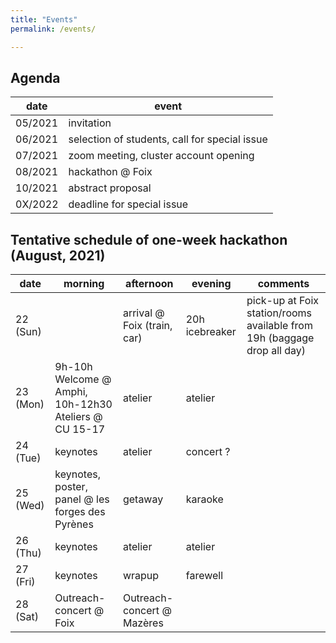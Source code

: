 ```yaml
---
title: "Events"
permalink: /events/

---
```


## Agenda 

| date | event |
|---------|---------|
|05/2021| invitation | 
|06/2021| selection of students, call for special issue |
|07/2021| zoom meeting, cluster account opening|
|08/2021| hackathon @ Foix|
|10/2021| abstract proposal|
|0X/2022| deadline for special issue|

## Tentative schedule of one-week hackathon (August, 2021)


| date | morning | afternoon | evening | comments |
|-------|--------|---------|---------| ---------|
| 22 (Sun) | | arrival @ Foix (train, car) | 20h icebreaker | pick-up at Foix station/rooms available from 19h (baggage drop all day) |
| 23 (Mon) | 9h-10h Welcome @ Amphi, 10h-12h30 Ateliers @ CU 15-17 | atelier| atelier | |
| 24 (Tue) | keynotes | atelier | concert ? | |
| 25 (Wed) | keynotes, poster, panel @ les forges des Pyrènes | getaway | karaoke ||
| 26 (Thu) | keynotes | atelier | atelier | |
| 27 (Fri) | keynotes | wrapup | farewell ||
| 28 (Sat) | Outreach-concert @ Foix | Outreach-concert @ Mazères | | |



